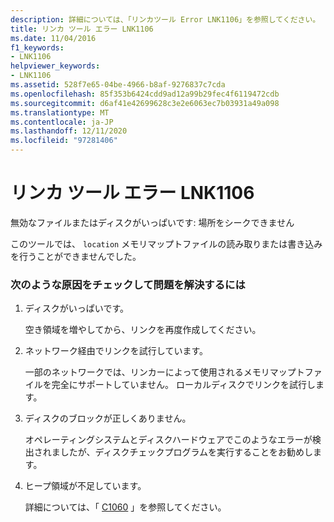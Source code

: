 ```yaml
---
description: 詳細については、「リンカツール Error LNK1106」を参照してください。
title: リンカ ツール エラー LNK1106
ms.date: 11/04/2016
f1_keywords:
- LNK1106
helpviewer_keywords:
- LNK1106
ms.assetid: 528f7e65-04be-4966-b8af-9276837c7cda
ms.openlocfilehash: 85f353b6424cdd9ad12a99b29fec4f6119472cdb
ms.sourcegitcommit: d6af41e42699628c3e2e6063ec7b03931a49a098
ms.translationtype: MT
ms.contentlocale: ja-JP
ms.lasthandoff: 12/11/2020
ms.locfileid: "97281406"
---
```

# <a name="linker-tools-error-lnk1106"></a>リンカ ツール エラー LNK1106

無効なファイルまたはディスクがいっぱいです: 場所をシークできません

このツールでは、 `location` メモリマップトファイルの読み取りまたは書き込みを行うことができませんでした。

### <a name="to-fix-by-checking-the-following-possible-causes"></a>次のような原因をチェックして問題を解決するには

1. ディスクがいっぱいです。

   空き領域を増やしてから、リンクを再度作成してください。

1. ネットワーク経由でリンクを試行しています。

   一部のネットワークでは、リンカーによって使用されるメモリマップトファイルを完全にサポートしていません。 ローカルディスクでリンクを試行します。

1. ディスクのブロックが正しくありません。

   オペレーティングシステムとディスクハードウェアでこのようなエラーが検出されましたが、ディスクチェックプログラムを実行することをお勧めします。

1. ヒープ領域が不足しています。

   詳細については、「 [C1060](../../error-messages/compiler-errors-1/fatal-error-c1060.md) 」を参照してください。
